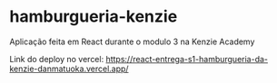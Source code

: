 # hamburgueria-kenzie
Aplicação feita em React durante o modulo 3 na Kenzie Academy

Link do deploy no vercel: https://react-entrega-s1-hamburgueria-da-kenzie-danmatuoka.vercel.app/

